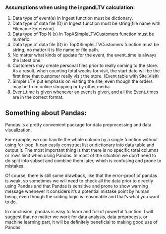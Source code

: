 ### Assumptions when using the ingandLTV calculation:

1.	Data type of event(e) in Ingest function must be dictionary.
2.	Data type of data file (D) in Ingest function must be string(file name with Filename Extension)
3.	Data type of Top N (x) in TopXSimpleLTVCustomers function must be numeric.
4.	Data type of data file (D) in TopXSimpleLTVCustomers function must be string, no matter it is file name or file path.
5.	No matter what kinds of update for the event, the event_time is always the latest one.
6.	Customers may create personal files prior to really coming to the store. As a result, when counting total weeks for visit, the start date will be the first time that customer really visit the store. (Event table with Site_Visit)
7.  Simple LTV put emphasis on visiting the site, even though the orders may be from online shopping or by other media.
8.  Event_time is given whenever an event is given, and all the Event_times are in the correct format.


## Something about Pandas:

Pandas is a pretty convenient package for data preprocessing and data visualization. 

For example, we can handle the whole column by a single function without using for loop. It can easily construct list or dictionary into data table and output it. The most important thing is that there is no specific total columns or rows limit when using Pandas. In most of the situation we don’t need to do split into subset and combine them later, which is confusing and prone to mistakes.

Of course, there is still some drawback, like that the error-proof of pandas is weak, so sometimes we will need to check all the data prior to directly using Pandas and that Pandas is sensitive and prone to show warning message whenever it considers it’s a potential mistake point by human being, even though the coding logic is reasonable and that’s what you want to do.

In conclusion, pandas is easy to learn and full of powerful function. I will suggest that no matter we work for data analysis, data preprocess, or machine learning part,  it will be definitely beneficial to making good use of Pandas.

